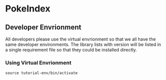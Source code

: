 # PokeIndex

## Developer Envrionment
All developers please use the virtual envrionment so that we all have the same developer environments.
The library lists with version will be listed in a single requirement file so that they could be installed directly.

### Using Virtual Envrionment
`` source tutorial-env/bin/activate ``
